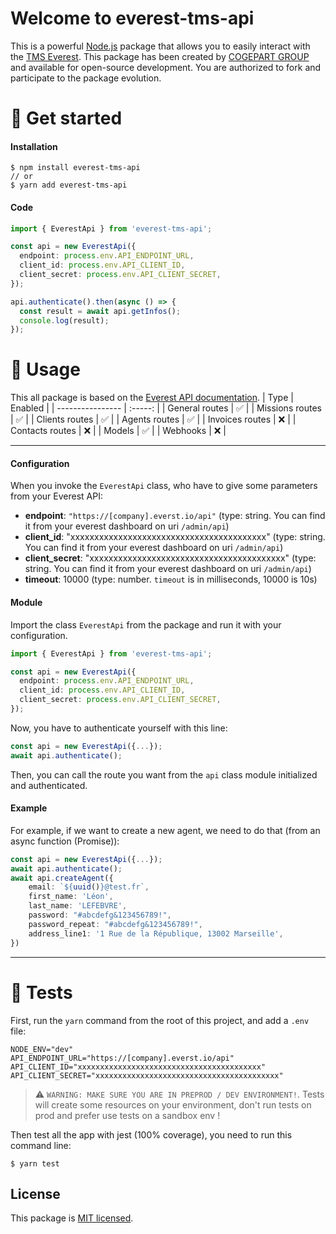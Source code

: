 # Welcome to everest-tms-api

This is a powerful [Node.js](https://nodejs.org/) package that allows you to easily interact with the [TMS Everest](https://geteverest.io/). This package has been created by [COGEPART GROUP](https://bycogepart.fr/) and available for open-source development.
You are authorized to fork and participate to the package evolution.

# 🚀 Get started

#### Installation

```
$ npm install everest-tms-api
// or
$ yarn add everest-tms-api
```

#### Code

```typescript
import { EverestApi } from 'everest-tms-api';

const api = new EverestApi({
  endpoint: process.env.API_ENDPOINT_URL,
  client_id: process.env.API_CLIENT_ID,
  client_secret: process.env.API_CLIENT_SECRET,
});

api.authenticate().then(async () => {
  const result = await api.getInfos();
  console.log(result);
});
```

# 👾 Usage

This all package is based on the [Everest API documentation](https://sandbox.everst.io/api/documentation?full=true).
| Type | Enabled |
| ---------------- | :-----: |
| General routes | ✅ |
| Missions routes | ✅ |
| Clients routes | ✅ |
| Agents routes | ✅ |
| Invoices routes | ❌ |
| Contacts routes | ❌ |
| Models | ✅ |
| Webhooks | ❌ |

---

#### Configuration

When you invoke the `EverestApi` class, who have to give some parameters from your Everest API:

- **endpoint**: `"https://[company].everst.io/api"` (type: string. You can find it from your everest dashboard on uri `/admin/api`)
- **client_id**: "xxxxxxxxxxxxxxxxxxxxxxxxxxxxxxxxxxxxxxxxx" (type: string. You can find it from your everest dashboard on uri `/admin/api`)
- **client_secret**: "xxxxxxxxxxxxxxxxxxxxxxxxxxxxxxxxxxxxxxxxx" (type: string. You can find it from your everest dashboard on uri `/admin/api`)
- **timeout**: 10000 (type: number. `timeout` is in milliseconds, 10000 is 10s)

#### Module

Import the class `EverestApi` from the package and run it with your configuration.

```typescript
import { EverestApi } from 'everest-tms-api';

const api = new EverestApi({
  endpoint: process.env.API_ENDPOINT_URL,
  client_id: process.env.API_CLIENT_ID,
  client_secret: process.env.API_CLIENT_SECRET,
});
```

Now, you have to authenticate yourself with this line:

```typescript
const api = new EverestApi({...});
await api.authenticate();
```

Then, you can call the route you want from the `api` class module initialized and authenticated.

#### Example

For example, if we want to create a new agent, we need to do that (from an async function (Promise)):

```typescript
const api = new EverestApi({...});
await api.authenticate();
await api.createAgent({
    email: `${uuid()}@test.fr`,
    first_name: 'Léon',
    last_name: 'LEFEBVRE',
    password: "#abcdefg&123456789!",
    password_repeat: "#abcdefg&123456789!",
    address_line1: '1 Rue de la République, 13002 Marseille',
})
```

---

# 🚦 Tests

First, run the `yarn` command from the root of this project, and add a `.env` file:

```
NODE_ENV="dev"
API_ENDPOINT_URL="https://[company].everst.io/api"
API_CLIENT_ID="xxxxxxxxxxxxxxxxxxxxxxxxxxxxxxxxxxxxxxxxx"
API_CLIENT_SECRET="xxxxxxxxxxxxxxxxxxxxxxxxxxxxxxxxxxxxxxxxx"
```

> ⚠️ `WARNING: MAKE SURE YOU ARE IN PREPROD / DEV ENVIRONMENT!`. Tests will create some resources on your environment, don't run tests on prod and prefer use tests on a sandbox env !

Then test all the app with jest (100% coverage), you need to run this command line:

```
$ yarn test
```

## License

This package is [MIT licensed](LICENSE.md).
